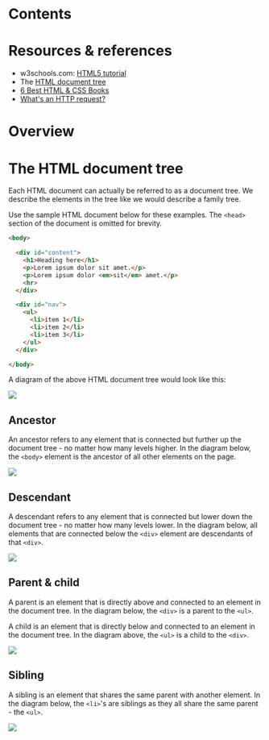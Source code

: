 # Contents

# Resources & references
- w3schools.com: [HTML5 tutorial](https://www.w3schools.com/html/default.asp)
- The [HTML document tree](http://web.simmons.edu/~grabiner/comm244/weekfour/document-tree.html)
- [6 Best HTML & CSS Books](https://tutorials.hostucan.com/6-best-html-css-books)
- [What's an HTTP request?](http://rve.org.uk/dumprequest)

# Overview

# The HTML document tree
Each HTML document can actually be referred to as a document tree. We describe the elements in the tree like we would describe a family tree.

Use the sample HTML document below for these examples. The `<head>` section of the document is omitted for brevity.

```html
<body>

  <div id="content">
    <h1>Heading here</h1>
    <p>Lorem ipsum dolor sit amet.</p>
    <p>Lorem ipsum dolor <em>sit</em> amet.</p>
    <hr>
  </div>

  <div id="nav">
    <ul>
      <li>item 1</li>
      <li>item 2</li>
      <li>item 3</li>
    </ul>
  </div>

</body>
```

A diagram of the above HTML document tree would look like this:

![](http://web.simmons.edu/~grabiner/comm244/weekfour/tree.gif)

## Ancestor
An ancestor refers to any element that is connected but further up the document tree - no matter how many levels higher. In the diagram below, the `<body>` element is the ancestor of all other elements on the page.

![](http://css.maxdesign.com.au/selectutorial/images/tree_ancestor.gif)

## Descendant
A descendant refers to any element that is connected but lower down the document tree - no matter how many levels lower. In the diagram below, all elements that are connected below the `<div>` element are descendants of that `<div>`.

![](http://css.maxdesign.com.au/selectutorial/images/tree_descendant.gif)

## Parent & child
A parent is an element that is directly above and connected to an element in the document tree. In the diagram below, the `<div>` is a parent to the `<ul>`.

A child is an element that is directly below and connected to an element in the document tree. In the diagram above, the `<ul>` is a child to the `<div>`.

![](http://css.maxdesign.com.au/selectutorial/images/tree_parent.gif)

## Sibling
A sibling is an element that shares the same parent with another element. In the diagram below, the `<li>`'s are siblings as they all share the same parent - the `<ul>`.

![](http://css.maxdesign.com.au/selectutorial/images/tree_siblings.gif)
